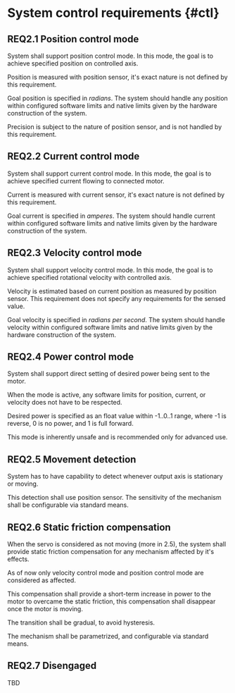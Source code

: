 # System control requirements {#ctl}

## REQ2.1 Position control mode

System shall support position control mode.
In this mode, the goal is to achieve specified position on controlled axis.

Position is measured with position sensor, it's exact nature is not defined by this requirement.

Goal position is specified in *radians*. The system should handle any position within configured software limits and native limits given by the hardware construction of the system.

Precision is subject to the nature of position sensor, and is not handled by this requirement.

## REQ2.2 Current control mode

System shall support current control mode.
In this mode, the goal is to achieve specified current flowing to connected motor.

Current is measured with current sensor, it's exact nature is not defined by this requirement.

Goal current is specified in *amperes*. The system should handle current within configured software limits and native limits given by the hardware construction of the system.

## REQ2.3 Velocity control mode

System shall support velocity control mode.
In this mode, the goal is to achieve specified rotational velocity with controlled axis.

Velocity is estimated based on current position as measured by position sensor. This requirement does not specify any requirements for the sensed value.

Goal velocity is specified in *radians per second*. The system should handle velocity within configured software limits and native limits given by the hardware construction of the system.

## REQ2.4 Power control mode

System shall support direct setting of desired power being sent to the motor.

When the mode is active, any software limits for position, current, or velocity does not have to be respected.

Desired power is specified as an float value within -1..0..1 range, where -1 is reverse, 0 is no power, and 1 is full forward.

This mode is inherently unsafe and is recommended only for advanced use.

## REQ2.5 Movement detection

System has to have capability to detect whenever output axis is stationary or moving.

This detection shall use position sensor. The sensitivity of the mechanism shall be configurable via standard means.

## REQ2.6 Static friction compensation

When the servo is considered as not moving (more in 2.5), the system shall provide static friction compensation for any mechanism affected by it's effects.

As of now only velocity control mode and position control mode are considered as affected.

This compensation shall provide a short-term increase in power to the motor to overcame the static friction, this compensation shall disappear once the motor is moving.

The transition shall be gradual, to avoid hysteresis.

The mechanism shall be parametrized, and configurable via standard means.

## REQ2.7 Disengaged

TBD

